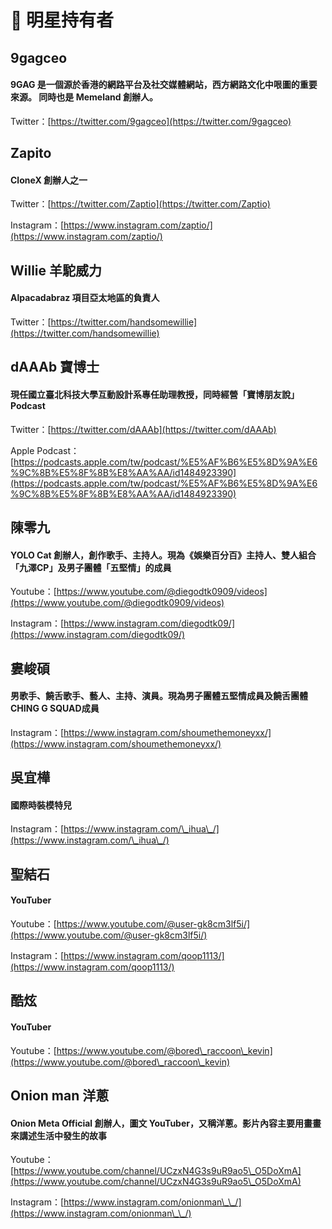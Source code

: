 # 🌟 明星持有者

## 9gagceo

#### 9GAG 是一個源於香港的網路平台及社交媒體網站，西方網路文化中哏圖的重要來源。 同時也是 Memeland 創辦人。

Twitter：[https://twitter.com/9gagceo](https://twitter.com/9gagceo)



## Zapito

#### CloneX 創辦人之一

Twitter：[https://twitter.com/Zaptio](https://twitter.com/Zaptio)

Instagram：[https://www.instagram.com/zaptio/](https://www.instagram.com/zaptio/)



## Willie 羊駝威力

#### Alpacadabraz 項目亞太地區的負責人

Twitter：[https://twitter.com/handsomewillie](https://twitter.com/handsomewillie)



## dAAAb 寶博士

#### 現任國立臺北科技大學互動設計系專任助理教授，同時經營「寶博朋友說」 Podcast

Twitter：[https://twitter.com/dAAAb](https://twitter.com/dAAAb)

Apple Podcast：[https://podcasts.apple.com/tw/podcast/%E5%AF%B6%E5%8D%9A%E6%9C%8B%E5%8F%8B%E8%AA%AA/id1484923390](https://podcasts.apple.com/tw/podcast/%E5%AF%B6%E5%8D%9A%E6%9C%8B%E5%8F%8B%E8%AA%AA/id1484923390)



## 陳零九

#### YOLO Cat 創辦人，創作歌手、主持人。現為《娛樂百分百》主持人、雙人組合「九澤CP」及男子團體「五堅情」的成員

Youtube：[https://www.youtube.com/@diegodtk0909/videos](https://www.youtube.com/@diegodtk0909/videos)

Instagram：[https://www.instagram.com/diegodtk09/](https://www.instagram.com/diegodtk09/)



## 婁峻碩

#### 男歌手、饒舌歌手、藝人、主持、演員。現為男子團體五堅情成員及饒舌團體CHING G SQUAD成員

Instagram：[https://www.instagram.com/shoumethemoneyxx/](https://www.instagram.com/shoumethemoneyxx/)



## 吳宜樺

#### 國際時裝模特兒

Instagram：[https://www.instagram.com/\_ihua\_/](https://www.instagram.com/\_ihua\_/)



## 聖結石

#### YouTuber

Youtube：[https://www.youtube.com/@user-gk8cm3lf5i/](https://www.youtube.com/@user-gk8cm3lf5i/)

Instagram：[https://www.instagram.com/qoop1113/](https://www.instagram.com/qoop1113/)



## 酷炫

#### YouTuber

Youtube：[https://www.youtube.com/@bored\_raccoon\_kevin](https://www.youtube.com/@bored\_raccoon\_kevin)



## Onion man 洋蔥

#### Onion Meta Official 創辦人，圖文 YouTuber，又稱洋蔥。影片內容主要用畫畫來講述生活中發生的故事

Youtube：[https://www.youtube.com/channel/UCzxN4G3s9uR9ao5\_O5DoXmA](https://www.youtube.com/channel/UCzxN4G3s9uR9ao5\_O5DoXmA)

Instagram：[https://www.instagram.com/onionman\_\_/](https://www.instagram.com/onionman\_\_/)



